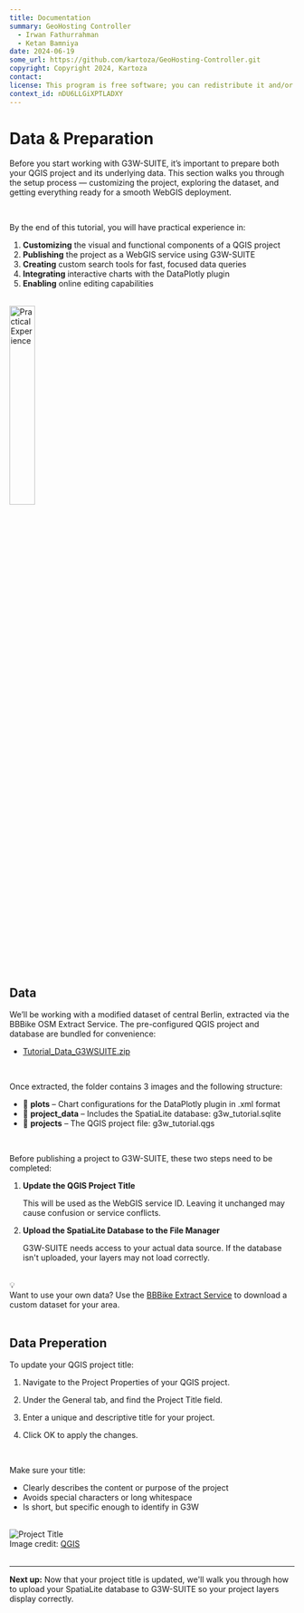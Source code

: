 ```yaml
---
title: Documentation
summary: GeoHosting Controller
  - Irwan Fathurrahman
  - Ketan Bamniya
date: 2024-06-19
some_url: https://github.com/kartoza/GeoHosting-Controller.git
copyright: Copyright 2024, Kartoza
contact:
license: This program is free software; you can redistribute it and/or modify it under the terms of the GNU Affero General Public License as published by the Free Software Foundation; either version 3 of the License, or (at your option) any later version.
context_id: nDU6LLGiXPTLADXY
---
```


# Data & Preparation

Before you start working with G3W-SUITE, it’s important to prepare both your QGIS project and its underlying data. This section walks you through the setup process — customizing the project, exploring the dataset, and getting everything ready for a smooth WebGIS deployment.

<br>

By the end of this tutorial, you will have practical experience in:

1. **Customizing** the visual and functional components of a QGIS project
2. **Publishing** the project as a WebGIS service using G3W-SUITE
3. **Creating** custom search tools for fast, focused data queries
4. **Integrating** interactive charts with the DataPlotly plugin
5. **Enabling** online editing capabilities

<br>

<div class="image-with-caption">
  <img src="../../img/g3w-img-14.png" alt="Practical Experience" style="width: 30%;">
</div>

## Data

We’ll be working with a modified dataset of central Berlin, extracted via the BBBike OSM Extract Service. The pre-configured QGIS project and database are bundled for convenience:

- [<span class="ui-filename">Tutorial_Data_G3WSUITE.zip</span>](https://github.com/kartoza/GeoHosting-Documentation/docs/src/products/manual_data/Tutorial_Data_G3WSUITE.zip)

<br>

Once extracted, the folder contains 3 images and the following structure:

- 📁 **plots** – Chart configurations for the DataPlotly plugin in <span class="ui-filename">.xml</span> format
- 📁 **project_data** – Includes the SpatiaLite database: <span class="ui-filename">g3w_tutorial.sqlite</span>
- 📁 **projects** – The QGIS project file: <span class="ui-filename">g3w_tutorial.qgs</span>

<br>

Before publishing a project to G3W-SUITE, these two steps need to be completed:

1. **Update the QGIS Project Title**

    This will be used as the WebGIS service ID. Leaving it unchanged may cause confusion or service conflicts.

2. **Upload the SpatiaLite Database to the File Manager**

    G3W-SUITE needs access to your actual data source. If the database isn't uploaded, your layers may not load correctly.

<br>

<div class="alert alert-hint">
  <div class="alert-icon">💡</div>
  <div class="alert-text">
    Want to use your own data? Use the <a href="https://extract.bbbike.org/" target="_blank">BBBike Extract Service</a> to download a custom dataset for your area.
  </div>
</div>

<br>

## Data Preperation

To update your QGIS project title:

1. Navigate to the <span class="ui-page-label">Project Properties</span> of your QGIS project.

2. Under the <span class="ui-page-label">General</span> tab, and find the <span class="ui-filename">Project Title</span> field.

3. Enter a unique and descriptive title for your project.

4. Click <span class="ui-generic-label">OK</span> to apply the changes.

<br>

Make sure your title:

- Clearly describes the content or purpose of the project
- Avoids special characters or long whitespace
- Is short, but specific enough to identify in G3W

<br>

<div class="image-with-caption">
  <img src="../../img/g3w-img-14-1.png" alt="Project Title">
  <div class="caption">
    Image credit: <a href="https://qgis.org/" target="_blank">QGIS</a>
  </div>
</div>

<br>

---

**Next up:** Now that your project title is updated, we'll walk you through how to upload your SpatiaLite database to G3W-SUITE so your project layers display correctly.

<br>
